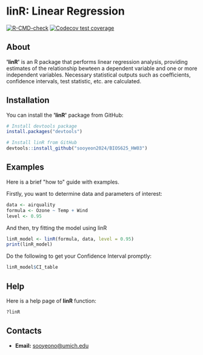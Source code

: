 # linR: Linear Regression 

<!-- badges: start -->
[![R-CMD-check](https://github.com/sooyeon2024/BIOS625_HW03/actions/workflows/r.yml/badge.svg)](https://github.com/sooyeon2024/BIOS625_HW03/actions/workflows/r.yml)
[![Codecov test coverage](https://codecov.io/gh/sooyeon2024/BIOS625_HW03/graph/badge.svg)](https://app.codecov.io/gh/sooyeon2024/BIOS625_HW03)
<!-- badges: end -->

## About

**'linR'** is an R package that performs linear regression analysis, providing estimates of the relationship bewteen a dependent variable and one or more independent variables. Necessary statistical outputs such as coefficients, confidence intervals, test statistic, etc. are calculated. 

## Installation

You can install the **'linR'** package from GitHub:

```r
# Install devtools package
install.packages("devtools")

# Install linR from GitHub
devtools::install_github("sooyeon2024/BIOS625_HW03")
```

## Examples

Here is a brief "how to" guide with examples. 

Firstly, you want to determine data and parameters of interest:
```r
data <- airquality
formula <- Ozone ~ Temp + Wind
level <- 0.95
```

And then, try fitting the model using linR
```r
linR_model <- linR(formula, data, level = 0.95)
print(linR_model)
```

Do the following to get your Confidence Interval promptly:
```r
linR_model$CI_table
```

## Help

Here is a help page of **linR** function:

```r
?linR
```

## Contacts

- **Email:** sooyeono@umich.edu
